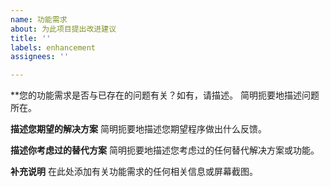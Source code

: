 ```yaml
---
name: 功能需求
about: 为此项目提出改进建议
title: ''
labels: enhancement
assignees: ''

---
```


**您的功能需求是否与已存在的问题有关？如有，请描述。
简明扼要地描述问题所在。

**描述您期望的解决方案**
简明扼要地描述您期望程序做出什么反馈。

**描述你考虑过的替代方案**
简明扼要地描述您考虑过的任何替代解决方案或功能。

**补充说明**
在此处添加有关功能需求的任何相关信息或屏幕截图。
